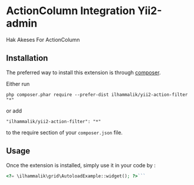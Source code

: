 ActionColumn Integration Yii2-admin
===================================
Hak Akeses For ActionColumn

Installation
------------

The preferred way to install this extension is through [composer](http://getcomposer.org/download/).

Either run

```
php composer.phar require --prefer-dist ilhammalik/yii2-action-filter "*"
```

or add

```
"ilhammalik/yii2-action-filter": "*"
```

to the require section of your `composer.json` file.


Usage
-----

Once the extension is installed, simply use it in your code by  :

```php
<?= \ilhammalik\grid\AutoloadExample::widget(); ?>```